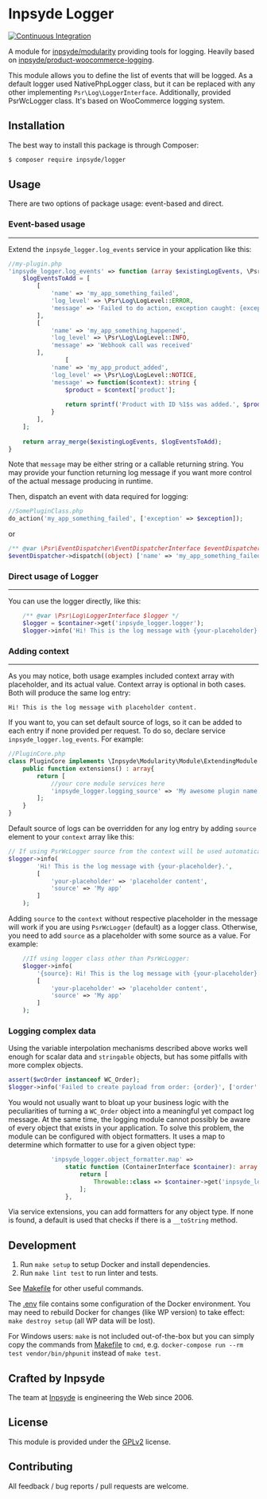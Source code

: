 # Inpsyde Logger
[![Continuous Integration](https://github.com/inpsyde/logger/actions/workflows/ci.yml/badge.svg)](https://github.com/inpsyde/inpsyde-woocommerce-logging/actions/workflows/ci.yml)

A module for [inpsyde/modularity][] providing tools for logging. Heavily based on [inpsyde/product-woocommerce-logging](https://github.com/inpsyde/product-woocommerce-logging).

This module allows you to define the list of events that will be logged. As a default logger used NativePhpLogger class,
but it can be replaced with any other implementing `Psr\Log\LoggerInterface`. Additionally, provided PsrWcLogger class.
It's based on WooCommerce logging system.

## Installation

The best way to install this package is through Composer:

```BASH
$ composer require inpsyde/logger
```

## Usage

There are two options of package usage: event-based and direct.

### Event-based usage
***

Extend the `inpsyde_logger.log_events` service in your application like this:

```php
//my-plugin.php
'inpsyde_logger.log_events' => function (array $existingLogEvents, \Psr\Container\ContainerInterface $container): array {
    $logEventsToAdd = [
        [
            'name' => 'my_app_something_failed',
            'log_level' => \Psr\Log\LogLevel::ERROR,
            'message' => 'Failed to do action, exception caught: {exception}',
        ],
        [
            'name' => 'my_app_something_happened',
            'log_level' => \Psr\Log\LogLevel::INFO,
            'message' => 'Webhook call was received'
        ],
                [
            'name' => 'my_app_product_added',
            'log_level' => \Psr\Log\LogLevel::NOTICE,
            'message' => function($context): string {
                $product = $context['product'];
            
                return sprintf('Product with ID %1$s was added.', $product->id());
            }
        ],
    ];
    
    return array_merge($existingLogEvents, $logEventsToAdd);
}
```
Note that `message` may be either string or a callable returning string. You may provide your function returning log message
if you want more control of the actual message producing in runtime.

Then, dispatch an event with data required for logging:

```php
//SomePluginClass.php
do_action('my_app_something_failed', ['exception' => $exception]);
```

or

```php
/** @var \Psr\EventDispatcher\EventDispatcherInterface $eventDispatcher */
$eventDispatcher->dispatch((object) ['name' => 'my_app_something_failed', 'exception' => $exception]);
```

### Direct usage of Logger
***
You can use the logger directly, like this:

```php
    /** @var \Psr\Log\LoggerInterface $logger */
    $logger = $container->get('inpsyde_logger.logger');
    $logger->info('Hi! This is the log message with {your-placeholder}.', ['your-placeholder' => 'placeholder content']);
```

### Adding context
***
As you may notice, both usage examples included context array with placeholder, and its actual value.
Context array is optional in both cases. Both will produce the same log entry:
```
Hi! This is the log message with placeholder content.
```

If you want to, you can set default source of logs, so it can be added to each entry if none provided per request. To do so, declare service `inpsyde_logger.log_events`.
For example:
```php
//PluginCore.php
class PluginCore implements \Inpsyde\Modularity\Module\ExtendingModule {
    public function extensions() : array{
        return [
            //your core module services here
            'inpsyde_logger.logging_source' => 'My awesome plugin name'
        ];
    }
}
```

Default source of logs can be overridden for any log entry by adding `source` element to your `context` array like this:
```php
// If using PsrWcLogger source from the context will be used automatically.
$logger->info(
        'Hi! This is the log message with {your-placeholder}.',
        [
            'your-placeholder' => 'placeholder content',
            'source' => 'My app'
        ]
    );
```

Adding `source` to the `context` without respective placeholder in the message will work if you are using 
`PsrWcLogger` (default) as a logger class. Otherwise, you need to add `source` as a placeholder with some source as a value.
For example:
```php
    //If using logger class other than PsrWcLogger:
    $logger->info(
        '{source}: Hi! This is the log message with {your-placeholder}.',
        [
            'your-placeholder' => 'placeholder content',
            'source' => 'My app'
        ]
    );
```

### Logging complex data

Using the variable interpolation mechanisms described above works well enough for scalar data and `stringable` objects, but has some pitfalls with
more complex objects. 

```php
assert($wcOrder instanceof WC_Order);
$logger->info('Failed to create payload from order: {order}', ['order' => $wcOrder]);
```
You would not usually want to bloat up your business logic with the peculiarities of turning a `WC_Order` object into a meaningful yet compact
log message. At the same time, the logging module cannot possibly be aware of every object that exists in your application.
To solve this problem, the module can be configured with object formatters. It uses a map to determine which formatter to use for a given object type:

```php
            'inpsyde_logger.object_formatter.map' =>
                static function (ContainerInterface $container): array {
                    return [
                        Throwable::class => $container->get('inpsyde_logger.object_formatter.map.exception'),
                    ];
                },
```
Via service extensions, you can add formatters for any object type.
If none is found, a default is used that checks if there is a `__toString` method.

## Development

1. Run `make setup` to setup Docker and install dependencies.
2. Run `make lint test` to run linter and tests.

See [Makefile](/Makefile) for other useful commands.

The [.env](/.env.example) file contains some configuration of the Docker environment.
You may need to rebuild Docker for changes (like WP version) to take effect: `make destroy setup` (all WP data will be lost). 

For Windows users: `make` is not included out-of-the-box but you can simply copy the commands from [Makefile](/Makefile) to `cmd`,
e.g. `docker-compose run --rm test vendor/bin/phpunit` instead of `make test`.

## Crafted by Inpsyde

The team at [Inpsyde][] is engineering the Web since 2006.

## License

This module is provided under the [GPLv2](https://opensource.org/licenses/gpl-2.0.php) license.


## Contributing

All feedback / bug reports / pull requests are welcome.

[inpsyde/modularity]: https://github.com/inpsyde/modularity
[wp-events]: https://github.com/inpsyde/wp-events
[container-interop/service-provider]: https://github.com/container-interop/service-provider
[Inpsyde]: https://inpsyde.com

